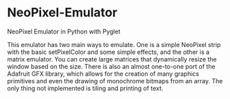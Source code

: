 # NeoPixel-Emulator
NeoPixel Emulator in Python with Pyglet

This emulator has two main ways to emulate. One is a simple NeoPixel strip with the basic setPixelColor and some simple effects, and the other is a matrix emulator. You can create large matrices that dynamically resize the window based on the size. There is also an almost one-to-one port of the Adafruit GFX library, which allows for the creation of many graphics primitives and even the drawing of monochrome bitmaps from an array. The only thing not implemented is tiling and printing of text.
